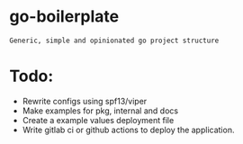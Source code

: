 # go-boilerplate

    Generic, simple and opinionated go project structure

# Todo:
- Rewrite configs using spf13/viper
- Make examples for pkg, internal and docs
- Create a example values deployment file
- Write gitlab ci or github actions to deploy the application.